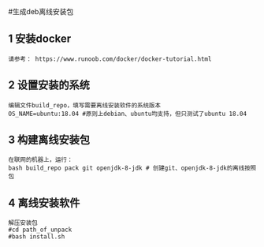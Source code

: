 #生成deb离线安装包
## 1 安装docker
    请参考： https://www.runoob.com/docker/docker-tutorial.html

## 2 设置安装的系统
    编辑文件build_repo，填写需要离线安装软件的系统版本
    OS_NAME=ubuntu:18.04 #原则上debian、ubuntu均支持，但只测试了ubuntu 18.04

## 3 构建离线安装包
    在联网的机器上，运行：
    bash build_repo pack git openjdk-8-jdk # 创建git、openjdk-8-jdk的离线按照包

## 4 离线安装软件
    解压安装包
    #cd path_of_unpack
    #bash install.sh

